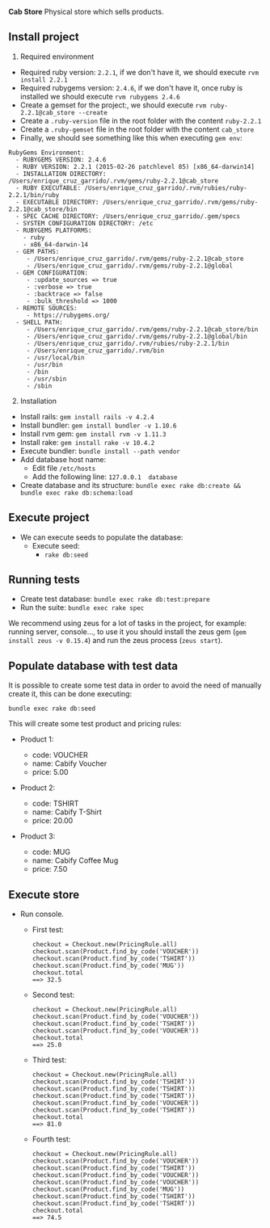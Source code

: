 **Cab Store** Physical store which sells products.

## Install project

1. Required environment
  * Required ruby version: ```2.2.1```, if we don't have it, we should execute ```rvm install 2.2.1```
  * Required rubygems version: ```2.4.6```, if we don't have it, once ruby is installed we should execute
  ```rvm rubygems 2.4.6```
  * Create a gemset for the project:, we should execute ```rvm ruby-2.2.1@cab_store --create```
  * Create a ```.ruby-version``` file in the root folder with the content ```ruby-2.2.1```
  * Create a ```.ruby-gemset``` file in the root folder with the content ```cab_store```
  * Finally, we should see something like this when executing ```gem env```:

  ```
  RubyGems Environment:
    - RUBYGEMS VERSION: 2.4.6
    - RUBY VERSION: 2.2.1 (2015-02-26 patchlevel 85) [x86_64-darwin14]
    - INSTALLATION DIRECTORY: /Users/enrique_cruz_garrido/.rvm/gems/ruby-2.2.1@cab_store
    - RUBY EXECUTABLE: /Users/enrique_cruz_garrido/.rvm/rubies/ruby-2.2.1/bin/ruby
    - EXECUTABLE DIRECTORY: /Users/enrique_cruz_garrido/.rvm/gems/ruby-2.2.1@cab_store/bin
    - SPEC CACHE DIRECTORY: /Users/enrique_cruz_garrido/.gem/specs
    - SYSTEM CONFIGURATION DIRECTORY: /etc
    - RUBYGEMS PLATFORMS:
      - ruby
      - x86_64-darwin-14
    - GEM PATHS:
       - /Users/enrique_cruz_garrido/.rvm/gems/ruby-2.2.1@cab_store
       - /Users/enrique_cruz_garrido/.rvm/gems/ruby-2.2.1@global
    - GEM CONFIGURATION:
       - :update_sources => true
       - :verbose => true
       - :backtrace => false
       - :bulk_threshold => 1000
    - REMOTE SOURCES:
       - https://rubygems.org/
    - SHELL PATH:
       - /Users/enrique_cruz_garrido/.rvm/gems/ruby-2.2.1@cab_store/bin
       - /Users/enrique_cruz_garrido/.rvm/gems/ruby-2.2.1@global/bin
       - /Users/enrique_cruz_garrido/.rvm/rubies/ruby-2.2.1/bin
       - /Users/enrique_cruz_garrido/.rvm/bin
       - /usr/local/bin
       - /usr/bin
       - /bin
       - /usr/sbin
       - /sbin
  ```

2. Installation
  * Install rails: ```gem install rails -v 4.2.4```
  * Install bundler: ```gem install bundler -v 1.10.6```
  * Install rvm gem: ```gem install rvm -v 1.11.3```
  * Install rake: ```gem install rake -v 10.4.2```
  * Execute bundler: ```bundle install --path vendor```
  * Add database host name:
    * Edit file ```/etc/hosts```
    * Add the following line: ```127.0.0.1  database```
  * Create database and its structure: ```bundle exec rake db:create && bundle exec rake db:schema:load```

## Execute project

  * We can execute seeds to populate the database:
    * Execute seed:
      * ```rake db:seed```

## Running tests

  * Create test database: ```bundle exec rake db:test:prepare```
  * Run the suite: ```bundle exec rake spec```

  We recommend using zeus for a lot of tasks in the project, for example: running server, console..., to use it you should
  install the zeus gem (```gem install zeus -v 0.15.4```) and run the zeus process (```zeus start```).

## Populate database with test data

  It is possible to create some test data in order to avoid the need of manually create it, this can be done executing:

  ```bundle exec rake db:seed```

  This will create some test product and pricing rules:
  * Product 1:
    * code: VOUCHER
    * name: Cabify Voucher
    * price: 5.00

  * Product 2:
    * code: TSHIRT
    * name: Cabify T-Shirt
    * price: 20.00

  * Product 3:
    * code: MUG
    * name: Cabify Coffee Mug
    * price: 7.50

## Execute store

  * Run console.
    * First test:

        ```
        checkout = Checkout.new(PricingRule.all)
        checkout.scan(Product.find_by_code('VOUCHER'))
        checkout.scan(Product.find_by_code('TSHIRT'))
        checkout.scan(Product.find_by_code('MUG'))
        checkout.total
        ==> 32.5
        ```
    * Second test:

        ```
        checkout = Checkout.new(PricingRule.all)
        checkout.scan(Product.find_by_code('VOUCHER'))
        checkout.scan(Product.find_by_code('TSHIRT'))
        checkout.scan(Product.find_by_code('VOUCHER'))
        checkout.total
        ==> 25.0
        ```
    * Third test:

        ```
        checkout = Checkout.new(PricingRule.all)
        checkout.scan(Product.find_by_code('TSHIRT'))
        checkout.scan(Product.find_by_code('TSHIRT'))
        checkout.scan(Product.find_by_code('TSHIRT'))
        checkout.scan(Product.find_by_code('VOUCHER'))
        checkout.scan(Product.find_by_code('TSHIRT'))
        checkout.total
        ==> 81.0
        ```
    * Fourth test:

        ```
        checkout = Checkout.new(PricingRule.all)
        checkout.scan(Product.find_by_code('VOUCHER'))
        checkout.scan(Product.find_by_code('TSHIRT'))
        checkout.scan(Product.find_by_code('VOUCHER'))
        checkout.scan(Product.find_by_code('VOUCHER'))
        checkout.scan(Product.find_by_code('MUG'))
        checkout.scan(Product.find_by_code('TSHIRT'))
        checkout.scan(Product.find_by_code('TSHIRT'))
        checkout.total
        ==> 74.5
        ```